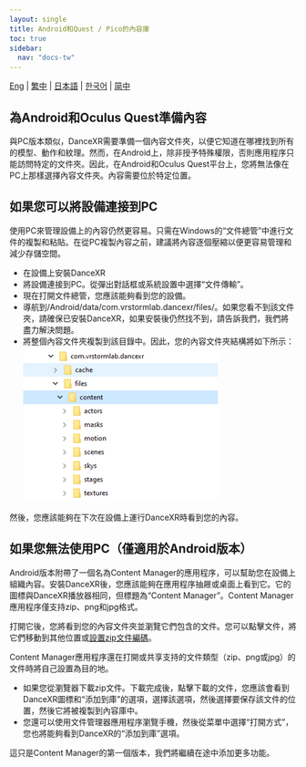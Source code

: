 ```yaml
---
layout: single
title: Android和Quest / Pico的內容庫
toc: true
sidebar:
  nav: "docs-tw"
---
```

[Eng](/dancexr/content_android_quest) | [繁中](/tw/dancexr/content_android_quest) | [日本語](/jp/dancexr/content_android_quest) | [한국어](/kr/dancexr/content_android_quest) | [简中](/zh/dancexr/content_android_quest)


## 為Android和Oculus Quest準備內容

與PC版本類似，DanceXR需要準備一個內容文件夾，以便它知道在哪裡找到所有的模型、動作和紋理。然而，在Android上，除非授予特殊權限，否則應用程序只能訪問特定的文件夾。因此，在Android和Oculus Quest平台上，您將無法像在PC上那樣選擇內容文件夾。內容需要位於特定位置。

## 如果您可以將設備連接到PC

使用PC來管理設備上的內容仍然更容易。只需在Windows的“文件總管”中進行文件的複製和粘貼。在從PC複製內容之前，建議將內容逐個壓縮以便更容易管理和減少存儲空間。

* 在設備上安裝DanceXR
* 將設備連接到PC。從彈出對話框或系統設置中選擇“文件傳輸”。
* 現在打開文件總管，您應該能夠看到您的設備。
* 導航到/Android/data/com.vrstormlab.dancexr/files/。如果您看不到該文件夾，請確保已安裝DanceXR，如果安裝後仍然找不到，請告訴我們，我們將盡力解決問題。
* 將整個內容文件夾複製到該目錄中。因此，您的內容文件夾結構將如下所示：![example folder](/images/content_folder_android.png)

然後，您應該能夠在下次在設備上運行DanceXR時看到您的內容。

## 如果您無法使用PC（僅適用於Android版本）

Android版本附帶了一個名為Content Manager的應用程序，可以幫助您在設備上組織內容。安裝DanceXR後，您應該能夠在應用程序抽屜或桌面上看到它。它的圖標與DanceXR播放器相同，但標題為“Content Manager”。Content Manager應用程序僅支持zip、png和jpg格式。

打開它後，您將看到您的內容文件夾並瀏覽它們包含的文件。您可以點擊文件，將它們移動到其他位置或[設置zip文件編碼](features/zip_format)。

Content Manager應用程序還在打開或共享支持的文件類型（zip、png或jpg）的文件時將自己設置為目的地。

* 如果您從瀏覽器下載zip文件。下載完成後，點擊下載的文件，您應該會看到DanceXR圖標和“添加到庫”的選項，選擇該選項，然後選擇要保存該文件的位置，然後它將被複製到內容庫中。
* 您還可以使用文件管理器應用程序瀏覽手機，然後從菜單中選擇“打開方式”，您也將能夠看到DanceXR的“添加到庫”選項。

這只是Content Manager的第一個版本，我們將繼續在途中添加更多功能。